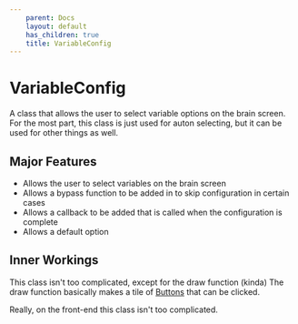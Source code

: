 ```yaml
---
    parent: Docs
    layout: default
    has_children: true
    title: VariableConfig
---
```

# VariableConfig
A class that allows the user to select variable options on the brain screen. For the most part, this class is just used for auton selecting, but it can be used for other things as well.

## Major Features
- Allows the user to select variables on the brain screen
- Allows a bypass function to be added in to skip configuration in certain cases
- Allows a callback to be added that is called when the configuration is complete
- Allows a default option

## Inner Workings
This class isn't too complicated, except for the draw function (kinda)
The draw function basically makes a tile of [Buttons](.../Button/index) that can be clicked.

Really, on the front-end this class isn't too complicated. 